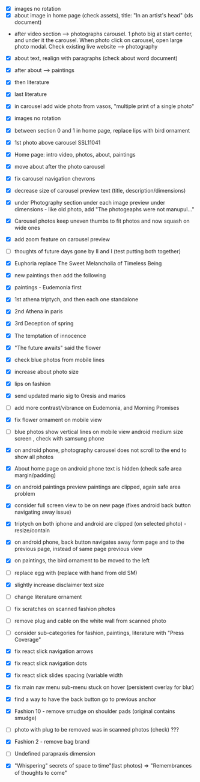 - [X] images no rotation
- [X] about image in home page (check assets), title: "In an artist's head" (xls document)
- after video section --> photographs carousel. 1 photo big at start center, and under it the carousel. When photo click on carousel, open large photo modal. Check existing live website --> photography
- [X] about text, realign with paragraphs (check about word document)
- [X] after about --> paintings
- [X] then literature
- [X] last literature

- [X] in carousel add wide photo from vasos, "multiple print of a single photo"

- [X] images no rotation
- [X] between section 0 and 1 in home page, replace lips with bird ornament
- [X] 1st photo above carousel SSL11041
- [X] Home page: intro video, photos, about, paintings
- [X] move about after the photo carousel
- [X] fix carousel navigation chevrons
- [X] decrease size of carousel preview text (title, description/dimensions)
- [X] under Photography section under each image preview under dimensions - like old photo, add "The photogeaphs were not manupul..."
- [X] Carousel photos keep uneven thumbs to fit photos and now squash on wide ones
- [X] add zoom feature on carousel preview
- [ ] thoughts of future days gone by  II and I (test putting both together)
- [X] Euphoria replace The Sweet Melancholia of Timeless Being
- [X] new paintings then add the following
- [X] paintings - Eudemonia first
- [X] 1st athena triptych, and then each one standalone
- [X] 2nd Athena in paris
- [X] 3rd Deception of spring
- [X] The temptation of innocence
- [X] "The future awaits" said the flower
- [X] check blue photos from mobile lines
- [X] increase about photo size
- [X] lips on fashion
- [X] send updated mario sig to Oresis and marios
- [ ] add more contrast/vibrance on Eudemonia, and Morning Promises
- [X] fix flower ornament on mobile view
- [ ] blue photos show vertical lines on mobile view android medium size screen
, check with samsung phone
- [X] on android phone, photography carousel does not scroll to the end to show all photos
- [X] About home page on android phone text is hidden (check safe area margin/padding)
- [X] on android paintings preview paintings are clipped, again safe area problem
- [X] consider full screen view to be on new page (fixes android back button navigating away issue)
- [X] triptych on both iphone and android are clipped (on selected photo) - resize/contain
- [X] on android phone, back button navigates away form page and to the previous page, instead of same page previous view
- [X] on paintings, the bird ornament to be moved to the left
- [ ] replace egg with (replace with hand from old SM)
- [X] slightly increase disclaimer text size
- [ ] change literature ornament
- [ ] fix scratches on scanned fashion photos
- [ ] remove plug and cable on the white wall from scanned photo
- [ ] consider sub-categories for fashion, paintings, literature with "Press Coverage"
- [X] fix react slick navigation arrows
- [X] fix react slick navigation dots
- [X] fix react slick slides spacing (variable width
- [X] fix main nav menu sub-menu stuck on hover (persistent overlay for blur)

- [X] find a way to have the back button go to previous anchor
- [X] Fashion 10 - remove smudge on shoulder pads (original contains smudge)
- [ ] photo with plug to be removed was in scanned photos (check) ???
- [X] Fashion 2 - remove bag brand
- [ ] Undefined parapraxis dimension
- [X] "Whispering" secrets of space to time"(last photos) ⇒ "Remembrances of thoughts to come" 